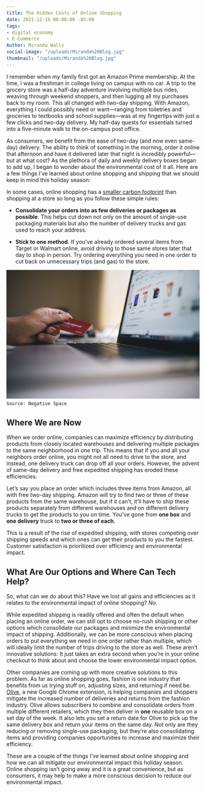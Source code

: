 ```yaml
---
title: The Hidden Costs of Online Shopping
date: 2021-12-16 06:00:00 -05:00
tags:
- digital economy
- E-Commerce
Author: Miranda Walls
social-image: "/uploads/Miranda%20Blog.jpg"
thumbnail: "/uploads/Miranda%20Blog.jpg"
---
```


I remember when my family first got an Amazon Prime membership. At the time, I was a freshman in college living on campus with no car. A trip to the grocery store was a half-day adventure involving multiple bus rides, weaving through weekend shoppers, and then lugging all my purchases back to my room. This all changed with two-day shipping. With Amazon, everything I could possibly need or want—ranging from toiletries and groceries to textbooks and school supplies—was at my fingertips with just a few clicks and two-day delivery. My half-day quests for essentials turned into a five-minute walk to the on-campus post office.

<!--more-->

As consumers, we benefit from the ease of two-day (and now even same-day) delivery. The ability to think of something in the morning, order it online that afternoon and have it delivered later that night is incredibly powerful—but at what cost? As the plethora of daily and weekly delivery boxes began to add up, I began to wonder about the environmental cost of it all. Here are a few things I’ve learned about online shopping and shipping that we should keep in mind this holiday season:

In some cases, online shopping has a [smaller carbon footprint](https://www.vox.com/2017/11/17/16670080/environmental-cost-free-two-day-shipping) than shopping at a store so long as you follow these simple rules:

* **Consolidate your orders into as few deliveries or packages as possible**. This helps cut down not only on the amount of single-use packaging materials but also the number of delivery trucks and gas used to reach your address.

* **Stick to one method.** If you’ve already ordered several items from Target or Walmart online, avoid driving to those same stores later that day to shop in person. Try ordering everything you need in one order to cut back on unnecessary trips (and gas) to the store.

![Miranda Blog.jpg](/uploads/Miranda%20Blog.jpg)`Source: Negative Space`

## Where We are Now

When we order online, companies can maximize efficiency by distributing products from closely located warehouses and delivering multiple packages to the same neighborhood in one trip. This means that if you and all your neighbors order online, you might not all need to drive to the store, and instead, one delivery truck can drop off all your orders. However, the advent of same-day delivery and free expedited shipping has eroded these efficiencies.

Let’s say you place an order which includes three items from Amazon, all with free two-day shipping. Amazon will try to find two or three of these products from the same warehouse, but if it can’t, it’ll have to ship these products separately from different warehouses and on different delivery trucks to get the products to you on time. You’ve gone from **one box** and **one delivery** truck to **two or three of each**.

This is a result of the rise of expedited shipping, with stores competing over shipping speeds and which ones can get their products to you the fastest. Customer satisfaction is prioritized over efficiency and environmental impact.

## What Are Our Options and Where Can Tech Help?

So, what can we do about this? Have we lost all gains and efficiencies as it relates to the environmental impact of online shopping? *No*.

While expedited shipping is readily offered and often the default when placing an online order, we can still opt to choose no-rush shipping or other options which consolidate our packages and minimize the environmental impact of shipping. Additionally, we can be more conscious when placing orders to put everything we need in one order rather than multiple, which will ideally limit the number of trips driving to the store as well. These aren’t innovative solutions: It just takes an extra second when you’re in your online checkout to think about and choose the lower environmental impact option.

Other companies are coming up with more creative solutions to this problem. As far as online shopping goes, fashion is one industry that benefits from us trying stuff on, adjusting sizes, and returning if need be. [Olive](https://www.fastcompany.com/90605991/two-day-shipping-is-terrible-for-the-environment-this-startup-wants-to-make-it-a-thing-of-the-past), a new Google Chrome extension, is helping companies and shoppers mitigate the increased number of deliveries and returns from the fashion industry. Olive allows subscribers to combine and consolidate orders from multiple different retailers, which they then deliver in **one** reusable box on a set day of the week. It also lets you set a return date for Olive to pick up the same delivery box and return your items on the same day. Not only are they reducing or removing single-use packaging, but they’re also consolidating items and providing companies opportunities to increase and maximize their efficiency.

These are a couple of the things I’ve learned about online shopping and how we can all mitigate our environmental impact this holiday season. Online shopping isn’t going away and it is a great convenience, but as consumers, it may help to make a more conscious decision to reduce our environmental impact.